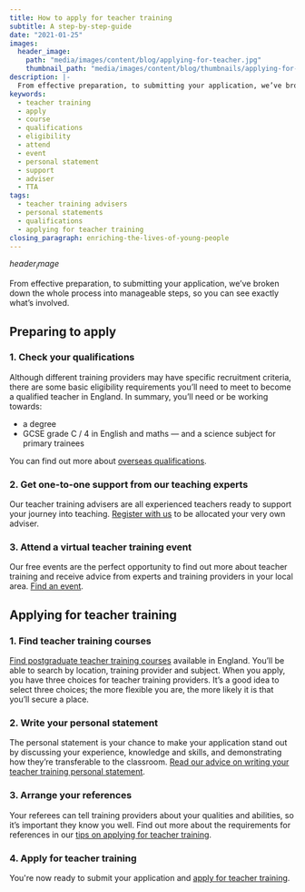 ```yaml
---
title: How to apply for teacher training
subtitle: A step-by-step-guide
date: "2021-01-25"
images:
  header_image:
    path: "media/images/content/blog/applying-for-teacher.jpg"
    thumbnail_path: "media/images/content/blog/thumbnails/applying-for-teacher.jpg"
description: |-
  From effective preparation, to submitting your application, we’ve broken down the whole process into manageable steps, so you can see exactly what’s involved.
keywords:
  - teacher training
  - apply
  - course
  - qualifications
  - eligibility
  - attend
  - event
  - personal statement
  - support
  - adviser
  - TTA
tags:
  - teacher training advisers
  - personal statements
  - qualifications
  - applying for teacher training
closing_paragraph: enriching-the-lives-of-young-people
---
```


$header_image$

From effective preparation, to submitting your application, we’ve broken down the whole process into manageable steps, so you can see exactly what’s involved.

## Preparing to apply

### 1. Check your qualifications

Although different training providers may have specific recruitment criteria, there are some basic eligibility requirements you’ll need to meet to become a qualified teacher in England. In summary, you’ll need or be working towards:

* a degree
* GCSE grade C / 4 in English and maths — and a science subject for primary trainees

You can find out more about [overseas qualifications](/train-to-teach-in-england-as-an-international-student).

### 2. Get one-to-one support from our teaching experts

Our teacher training advisers are all experienced teachers ready to support your journey into teaching. [Register with us](/tta-service) to be allocated your very own adviser.

### 3. Attend a virtual teacher training event

Our free events are the perfect opportunity to find out more about teacher training and receive advice from experts and training providers in your local area. [Find an event](/events).

## Applying for teacher training

### 1. Find teacher training courses

[Find postgraduate teacher training courses](https://www.find-postgraduate-teacher-training.service.gov.uk/) available in England. You’ll be able to search by location, training provider and subject. When you apply, you have three choices for teacher training providers. It’s a good idea to select three choices; the more flexible you are, the more likely it is that you’ll secure a place.

### 2. Write your personal statement

The personal statement is your chance to make your application stand out by discussing your experience, knowledge and skills, and demonstrating how they’re transferable to the classroom. [Read our advice on writing your teacher training personal statement](/tips-on-applying-for-teacher-training).

### 3. Arrange your references

Your referees can tell training providers about your qualities and abilities, so it’s important they know you well. Find out more about the requirements for references in our [tips on applying for teacher training](/tips-on-applying-for-teacher-training).

### 4. Apply for teacher training

You're now ready to submit your application and [apply for teacher training](https://www.gov.uk/apply-for-teacher-training).
